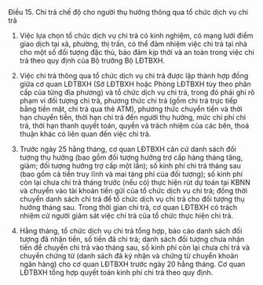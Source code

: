Điều 15. Chi trả chế độ cho người thụ hưởng thông qua tổ chức dịch vụ chi trả

1. Việc lựa chọn tổ chức dịch vụ chi trả có kinh nghiệm, có mạng lưới điểm giao dịch tại xã, phường, thị trấn, có thể đảm nhiệm việc chi trả tại nhà cho một số đối tượng đặc thù, bảo đảm kịp thời và an toàn trong việc chi trả theo quy định của Bộ trưởng Bộ LĐTBXH.

2. Việc chi trả thông qua tổ chức dịch vụ chi trả được lập thành hợp đồng giữa cơ quan LĐTBXH (Sở LĐTBXH hoặc Phòng LĐTBXH tùy theo phân cấp của từng địa phương) và tổ chức dịch vụ chi trả, trong đó phải ghi rõ phạm vi đối tượng chi trả, phương thức chi trả (gồm chi trả trực tiếp bằng tiền mặt, chi trả qua thẻ ATM), phương thức chuyển tiền và thời hạn chuyển tiền, thời hạn chi trả đến người thụ hưởng, mức chi phí chi trả, thời hạn thanh quyết toán, quyền và trách nhiệm của các bên, thoả thuận khác có liên quan đến việc chi trả.

3. Trước ngày 25 hằng tháng, cơ quan LĐTBXH căn cứ danh sách đối tượng thụ hưởng (bao gồm đối tượng hưởng trợ cấp hàng tháng tăng, giảm; đối tượng hưởng trợ cấp một lần); số kinh phí chi trả tháng sau (bao gồm cả tiền truy lĩnh và mai táng phí của đối tượng); số kinh phí còn lại chưa chi trả tháng trước (nếu có) thực hiện rút dự toán tại KBNN và chuyển vào tài khoản tiền gửi của tổ chức dịch vụ chi trả; đồng thời chuyển danh sách chi trả để tổ chức dịch vụ chi trả cho đối tượng thụ hưởng tháng sau. Trong thời gian chi trả, cơ quan LĐTBXH có trách nhiệm cử người giám sát việc chi trả của tổ chức thực hiện chi trả.

4. Hằng tháng, tổ chức dịch vụ chi trả tổng hợp, báo cáo danh sách đối tượng đã nhận tiền, số tiền đã chi trả; danh sách đối tượng chưa nhận tiền để chuyển chi trả vào tháng sau, số kinh phí còn lại chưa chi trả và chuyển chứng từ (danh sách đã ký nhận và chứng từ chuyển khoản ngân hàng) cho cơ quan LĐTBXH trước ngày 20 hằng tháng. Cơ quan LĐTBXH tổng hợp quyết toán kinh phí chi trả theo quy định.